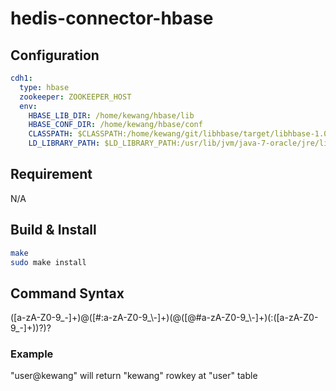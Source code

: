 # hedis-connector-hbase

## Configuration

```yaml
cdh1:
  type: hbase
  zookeeper: ZOOKEEPER_HOST
  env:
    HBASE_LIB_DIR: /home/kewang/hbase/lib
    HBASE_CONF_DIR: /home/kewang/hbase/conf
    CLASSPATH: $CLASSPATH:/home/kewang/git/libhbase/target/libhbase-1.0-SNAPSHOT/lib/async-1.4.0.jar:/home/kewang/git/libhbase/target/libhbase-1.0-SNAPSHOT/lib/asynchbase-1.5.0-libhbase-20140311.193218-1.jar:/home/kewang/git/libhbase/target/libhbase-1.0-SNAPSHOT/lib/commons-configuration-1.6.jar:/home/kewang/git/libhbase/target/libhbase-1.0-SNAPSHOT/lib/commons-lang-2.5.jar:/home/kewang/git/libhbase/target/libhbase-1.0-SNAPSHOT/lib/commons-logging-1.1.1.jar:/home/kewang/git/libhbase/target/libhbase-1.0-SNAPSHOT/lib/hadoop-core-1.0.4.jar:/home/kewang/git/libhbase/target/libhbase-1.0-SNAPSHOT/lib/hbase-0.94.17.jar:/home/kewang/git/libhbase/target/libhbase-1.0-SNAPSHOT/lib/libhbase-1.0-SNAPSHOT.jar:/home/kewang/git/libhbase/target/libhbase-1.0-SNAPSHOT/lib/log4j-1.2.17.jar:/home/kewang/git/libhbase/target/libhbase-1.0-SNAPSHOT/lib/netty-3.8.0.Final.jar:/home/kewang/git/libhbase/target/libhbase-1.0-SNAPSHOT/lib/protobuf-java-2.5.0.jar:/home/kewang/git/libhbase/target/libhbase-1.0-SNAPSHOT/lib/slf4j-api-1.7.5.jar:/home/kewang/git/libhbase/target/libhbase-1.0-SNAPSHOT/lib/slf4j-log4j12-1.7.5.jar:/home/kewang/git/libhbase/target/libhbase-1.0-SNAPSHOT/lib/zookeeper-3.4.5.jar
    LD_LIBRARY_PATH: $LD_LIBRARY_PATH:/usr/lib/jvm/java-7-oracle/jre/lib/amd64/server
```

## Requirement

N/A

## Build & Install

```sh
make
sudo make install
```

## Command Syntax

([a-zA-Z0-9_\-]+)@([#:a-zA-Z0-9_\\\-]+)(@([@#a-zA-Z0-9_\\\-]+)(:([a-zA-Z0-9_\-]+))?)?

### Example

"user@kewang" will return "kewang" rowkey at "user" table
